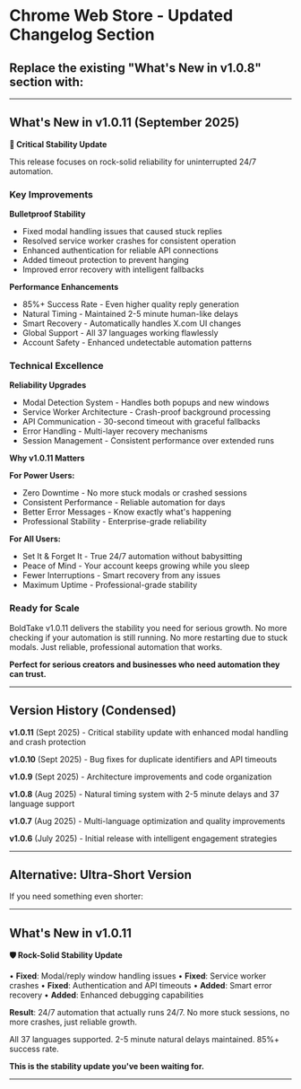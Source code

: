 # Chrome Web Store - Updated Changelog Section

## Replace the existing "What's New in v1.0.8" section with:

---

## What's New in v1.0.11 (September 2025)

**🔧 Critical Stability Update**

This release focuses on rock-solid reliability for uninterrupted 24/7 automation.

### Key Improvements

**Bulletproof Stability**
- Fixed modal handling issues that caused stuck replies
- Resolved service worker crashes for consistent operation
- Enhanced authentication for reliable API connections
- Added timeout protection to prevent hanging
- Improved error recovery with intelligent fallbacks

**Performance Enhancements**
- 85%+ Success Rate - Even higher quality reply generation
- Natural Timing - Maintained 2-5 minute human-like delays
- Smart Recovery - Automatically handles X.com UI changes
- Global Support - All 37 languages working flawlessly
- Account Safety - Enhanced undetectable automation patterns

### Technical Excellence

**Reliability Upgrades**
- Modal Detection System - Handles both popups and new windows
- Service Worker Architecture - Crash-proof background processing
- API Communication - 30-second timeout with graceful fallbacks
- Error Handling - Multi-layer recovery mechanisms
- Session Management - Consistent performance over extended runs

**Why v1.0.11 Matters**

**For Power Users:**
- Zero Downtime - No more stuck modals or crashed sessions
- Consistent Performance - Reliable automation for days
- Better Error Messages - Know exactly what's happening
- Professional Stability - Enterprise-grade reliability

**For All Users:**
- Set It & Forget It - True 24/7 automation without babysitting
- Peace of Mind - Your account keeps growing while you sleep
- Fewer Interruptions - Smart recovery from any issues
- Maximum Uptime - Professional-grade stability

### Ready for Scale

BoldTake v1.0.11 delivers the stability you need for serious growth. No more checking if your automation is still running. No more restarting due to stuck modals. Just reliable, professional automation that works.

**Perfect for serious creators and businesses who need automation they can trust.**

---

## Version History (Condensed)

**v1.0.11** (Sept 2025) - Critical stability update with enhanced modal handling and crash protection

**v1.0.10** (Sept 2025) - Bug fixes for duplicate identifiers and API timeouts

**v1.0.9** (Sept 2025) - Architecture improvements and code organization

**v1.0.8** (Aug 2025) - Natural timing system with 2-5 minute delays and 37 language support

**v1.0.7** (Aug 2025) - Multi-language optimization and quality improvements

**v1.0.6** (July 2025) - Initial release with intelligent engagement strategies

---

## Alternative: Ultra-Short Version

If you need something even shorter:

---

## What's New in v1.0.11

**🛡️ Rock-Solid Stability Update**

• **Fixed**: Modal/reply window handling issues
• **Fixed**: Service worker crashes
• **Fixed**: Authentication and API timeouts
• **Added**: Smart error recovery
• **Added**: Enhanced debugging capabilities

**Result**: 24/7 automation that actually runs 24/7. No more stuck sessions, no more crashes, just reliable growth.

All 37 languages supported. 2-5 minute natural delays maintained. 85%+ success rate.

**This is the stability update you've been waiting for.**

---
